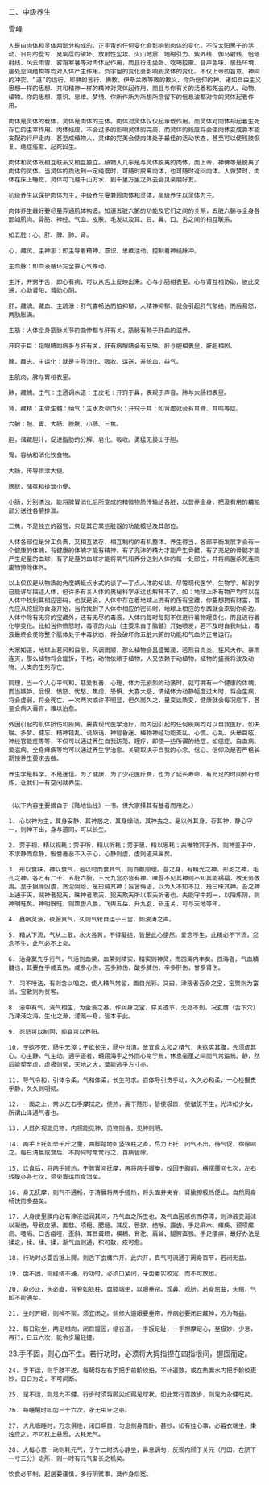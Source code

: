 二、中级养生

雪峰


    人是由肉体和灵体两部分构成的。正宇宙的任何变化会影响到肉体的变化，不仅太阳黑子的活动、日月的盈亏、臭氧层的破坏、放射性尘埃、火山地震、地磁引力、紫外线、伽马射线、倍塔射线、风云雨雪、雾霜寒暑等对肉体起作用，而且行走坐卧、吃喝拉撒、音声色味、居处环境、居处空间结构等均对人体产生作用。负宇宙的变化会影响到灵体的变化。不仅上帝的旨意、神间的冲突、“道”的运行、耶稣的言行、佛教、伊斯兰教等教的教义、你所信仰的神、诸如自由主义思想一样的思想、共和精神一样的精神对灵体起作用，而且与你有关的活着和死去的人、动物、植物、你的思想、意识、思维、梦境、你所作所为所想所念留下的信息波都对你的灵体起着作用。

    肉体是灵体的载体，灵体是肉体的主体。肉体对灵体仅仅起承载作用，而灵体对肉体却起着生死存亡的主宰作用。肉体残废，不会过多的影响灵体的完美，而灵体的残废将会使肉体变成靠本能支配的行尸走肉，甚至成植物人，灵体的完美会使肉体处于最佳的活动状态，甚至可以使残肢恢复、绝症痊愈、起死回生。

    肉体和灵体既相互联系又相互独立。植物人几乎是与灵体脱离的肉体，而上帝，神佛等是脱离了肉体的灵体。当灵体的质达到一定纯度时，可随时脱离肉体，也可随时返回肉体。人做梦时，肉体在床上睡觉，灵体可飞越千山万水，到千里万里之外去会见亲朋好友。

    初级养生以保护肉体为主，中级养生要兼顾肉体和灵体，高级养生以灵体为主。

    肉体养生最好要尽量弄通肌体构造。知道五脏六腑的功能及它们之间的关系，五脏六腑与全身各部如肌肉、骨胳、神经、气血、皮肤、毛发以及耳、目、鼻、口、舌之间的相互联系。

    如五脏：心、肝、脾、肺、肾。

    心，藏灵、主神志：即主导着精神、意识、思维活动，控制着神经脉冲。

    主血脉：即血液循环完全靠心气推动。

    主汗，开窍于舌，即心有病，可以从舌上反映出来。心与小肠相表里。心与肾互相协助，彼此交通，心助肾阳，肾助心阴。

    肝，藏魂、藏血、主疏泄：肝气喜畅达而怕抑郁，人精神抑郁，就会引起肝气郁结，而后易怒，两肋胀满。

    主筋：人体全身筋脉关节的曲伸都与肝有关，筋脉有赖于肝血的滋养。

    开窍于目：指眼睛的病多与肝有关，肝有病眼睛会有反映。肝与胆相表里，肝胆相照。

    脾，藏志、主运化：就是主导消化、吸收、运送，并统血，益气。

    主肌肉，脾与胃相表里。

    肺，藏魄、主气：主通调水道：主皮毛：开窍于鼻，表现于声音。肺与大肠相表里。

    肾，藏精：主骨生髓：纳气：主水及命门火：开窍于耳：如肾虚就会有耳聋、耳鸣等症。

    六腑：胆、胃、大肠、膀胱、小肠、三焦。

    胆，储藏胆汁，促进脂肪的分解、皂化、吸收。勇猛无畏出于胆。

    胃，容纳和消化饮食物。

    大肠，传导排泄大便。

    膀胱，储存和排泄小便。

    小肠，分别清浊。能将脾胃消化后所变成的精微物质传输给各脏，以营养全身，把没有用的糟粕部分送往各腑排泄。

    三焦，不是独立的器官，只是其它某些脏器的功能概括及其部位。

    人体各部位是分工负责，又相互依存，相互制约的有机整体。养生得当，各部平衡发展才会有一个健康的体魄，有健康的体魄才能有精神，有了充沛的精力才能产生骨髓，有了充足的骨髓才能产生足量的血球，有了足量的血球才能将氧气和养分送到人体的每一处部位，并将病菌杀死连同废物排除体外。

    以上仅仅是从物质的角度蜻蜓点水式的谈了一丁点人体的知识。尽管现代医学、生物学、解剖学已能详尽描述人体，但许多有关人体的奥秘科学永远也解释不了，如：地球上所有物产均可以在人体中找到其相应密码，也就是说，人体中存在着地球上拥有的所有宝藏，你要想拥有财富，首先应从挖掘你自身开始，当你找到了人体中相应的密码时，地球上相应的东西就会来到你身边。人体中除有无穷的宝藏外，还有无尽的毒液，人体内每时每刻不仅进行着物理变化，而且进行着化学变化。比如当你愤怒时，毒液的火山（主要来自于脑髓）开始喷发，若不及时自我制止，毒液最终会使你整个肌体处于中毒状态，将会破坏你五脏六腑的功能和气血的正常运行。

    大家知道，地球上若风和日丽，风调雨顺，那么植物会昌盛繁茂，若烈日炎炎、狂风大作、暴雨连天，那么植物将会摧折，干枯，动物依赖于植物，人又依赖于动植物，植物的盛衰将波及动物、人类的生死存亡。

    同理，当一个人心平气和、慈爱友善，心理，体力无剧烈的动荡时，就可拥有一个健康的体魄，而当嫉妒、忿恨、愤怒、忧愁、焦虑、恐惧、大喜大悲、情绪体力动静幅度过大时，将会生病，将会虚弱，将会死亡。一次两次或许不明显，但久而久之，量变达质变，健康就会每况愈下，甚至会病入膏肓，难以治愈。

    外因引起的肌体损伤和疾病，要靠现代医学治疗，而内因引起的任何疾病均可以自我医疗。如失眠、多梦、健忘、精神错乱、说胡话、神智昏迷、植物神经功能紊乱、心慌、心乱、头晕目眩、神经官能症等等，不仅可以通过养生自我防范、理疗，即使一些所谓的绝症，如癌症、白血病、爱滋病、全身瘫痪等均可以通过养生学治愈。关键取决于自我的心念、信心、信仰及是否严格长期按养生要求去做。

    养生学是科学，不是迷信。为了健康，为了少花医疗费，也为了延长寿命，有充足的时间修行修炼，让我们一有空闲就养生。


    （以下内容主要摘自于《陆地仙经》一书。供大家择其有益者而用之。）

    1. 心以神为主，其身安静，其神居之，其身燥动，其神去之。是以外其身，存其神，静心守一，则神不出，身与道同，可以长生。

    2. 劳于视，精以视耗；劳于听，精以听耗；劳于思，精以思耗；夫唯物冥于外，则神鉴于中，不求静而愈静，毁誉善恶不入于心，心静则虚，虚则道来属矣。

    3. 形以食味，神以食气，若以时而食其气，则百骸顺理。吾之身，有精光之神，形影之神，毛孔之神，各万有二千，五脏六腑，三元九宫亦皆有神。唯吾不见其神则不知其能祸福，故无务敬畏。至于狠躁凶虐，贪淫阴险，是曰贼其神；妄言侮语，以为人不知不见，是曰昧其神。吾之神上通于天，贼神者犯天，昧神者欺天，犯天欺天所以取夭折者也。夫能守中抱一，以阳炼阴，则神明旺矣。神明既旺，则策辔八晨，飞舆五岳，升九玄，斩玉关，可与天地等年。

    4. 昼咽灵液，夜服真气，久则气轮自运于三宫，如波涛之声。

    5. 精从下流，气从上散，水火各背，不得凝结，皆是此心使然。爱念不生，此精必不下流，忿念不生，此气必不上炎。

    6. 治身莫先乎行气，气活则血荣，血荣则精实，精实则神灵，而四海内丰矣。四海者，气血精髓也，其要在乎戒五伤。咸多心伤，苦多肺伤，酸多脾伤，辛多肝伤，甘多肾伤。

    7. 习不唾法，有则含以咽之，使人精气常留，面目光彩。又曰，津液者吾身之宝，宝聚则为富翁，宝散则为贫客。

    8. 液中有气，液气相生，为金液之基，作润身之宝，穿关透节，无处不到，况玄膺（舌下穴）乃津液之海，生化之源，灌溉一身，皆本于此。

    9. 忍怒可以制阴，抑喜可以养阳。

    10. 子欲不死，肠中无滓；子欲长生，肠中当清。故宜食太和之精气，夫欲实其腹，先须虚其心。心主静，气主动。通乎道者，翱翔海宇之外而心常宁焉，休息毫厘之间而气常运焉。静，然后能契至虚，虚极则莹，天地之大，莫能逃乎方寸亦。

    11. 导气令和，引体令柔，气和体柔，长生可求。百体导引贵乎动，久久必和柔，一心检摄贵乎静，久久则明彻。

    12. 一面之上，常以左右手摩拭之，使热，高下随形，皆使极匝，使皱斑不生，光泽如少女，所谓山泽通气者也。

    13. 人目外视能见物，内视能见神，见物则昏，见神则明。

    14. 两手上托如举千斤之重，两脚踏地如竖铁柱之直，尽力上托，闭气不出，待气促，徐徐呵之。每日清晨或食后，不拘何时常常行之，百病皆除。

    15. 饮食后，将两手搓热，于脾胃间抚摩，再将两手握拳，绞固于胸前，横摆腰间七次，左右转腹亦各七次，须臾胃运而食消矣。

    16. 身无抚摩，则气不通畅，于清晨将两手搓热，将头面并夹脊，肾腧擦极热便止。自然周身畅快而多益矣。

    17. 人身皮里膜内必有津液滋润其间，乃气血之所生也，及气血因感伤而停滞，则津液变涎沫以凝结，导致皮紧、面鼓、项粗、腮缩、耳反、唇掀、结喉、露齿、手足麻木、瘫痪、颈项瘰疬、噎嗝、口舌瘖哑，歪斜、耳目聋瞆，模糊、背驼、肩耸、腿胯直强、手足痿痹，最好办法是揉之，揉、揉、揉，渐气血则通，积可散，疾可愈。

    18. 行功时必要舌抵上腭，则舌下玄膺穴开。此穴开，真气可流通于周身百节，若闭无益。

    19. 齿不固，则经络不通，行功时，必须口紧闭，牙齿着实咬定，而不可放也。

    20. 身必正，头必直，背脊如铁柱，盘膝端坐，以眼垂帘。观鼻、观脐。若身屈曲，头缩，气即不能通矣。

    21. 坐时开眼，则神不聚，须宜闭之。倘修大道眼要垂帘，养病必要闭目藏神，方为有益。

    22. 每日趺坐，两足相向，闭目握固，缩谷道，一手扳足趾，一手擦摩足心，至极妙，少息，再行，日五六次，能令步履轻捷。

23.手不固，则心血不生。若行功时，必须将大拇指捏在四指根间，握固而定。

    24. 手不运，则手肢不遂。每朝将左右手把手前骱绞扭，不计遍数，或在热面水内把手骱绞更妙，日日为之，不可间断。

    25. 足不运，则足力不健。行步时须将脚尖如踢足球状，如此常行百数步，则足力永健旺矣。

    26. 每睡醒时叩齿三十六次，永无虫牙之患。

    27. 大凡临睡时，万念俱绝，闭口瞑目，匀息侧身而卧，甚妙。如有挂心事，必着衣端坐，秉烛应之，不可枕上悬思，大耗元气。

    28. 人每心意一动则耗元气，子午二时洗心静坐，鼻息调匀，反观内顾于关元（丹田，在脐下一寸三分）之所，则一时有元气复长之机矣。

    饮食必节制，起居要谨慎，多行阴騭事，莫作身后冤。



